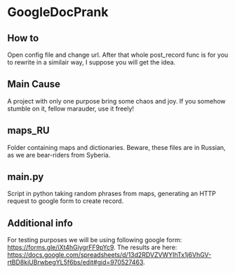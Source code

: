 # GoogleDocPrank
## How to
Open config file and change url. After that whole post_record func is for you to rewrite in a similair way, I suppose you will get the idea.
## Main Cause
A project with only one purpose bring some chaos and joy. If you somehow stumble on it, fellow marauder, use it freely!
## maps_RU
Folder containing maps and dictionaries. Beware, these files are in Russian, as we are bear-riders from Syberia.
## main.py
Script in python taking random phrases from maps, generating an HTTP request to google form to create record.
## Additional info
For testing purposes we will be using following google form: https://forms.gle/iXt4hGiygrFF9pYc9. The results are here: https://docs.google.com/spreadsheets/d/13d2RDVZVWYIhTx1j6VhGV-rtBD8kiUBrwbegYL5f6bs/edit#gid=970527463.
